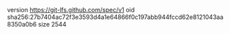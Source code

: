 version https://git-lfs.github.com/spec/v1
oid sha256:27b7404ac72f3e3593d4a1e64866f0c197abb944fccd62e8121043aa8350a0b6
size 2544
